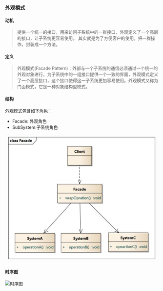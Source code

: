 ### 外观模式

#### 动机

> 提供一个统一的接口，用来访问子系统中的一群接口，外观定义了一个高层的接口，让子系统更容易使用。 其实就是为了方便客户的使用，把一群操作，封装成一个方法。

#### 定义

> 外观模式(Facade Pattern)：外部与一个子系统的通信必须通过一个统一的外观对象进行，为子系统中的一组接口提供一个一致的界面，外观模式定义了一个高层接口，这个接口使得这一子系统更加容易使用。外观模式又称为门面模式，它是一种对象结构型模式。

#### 结构

外观模式包含如下角色：

- Facade: 外观角色
- SubSystem:子系统角色

![结构](img/img.png)

#### 时序图

![时序图](img/img_2.png)